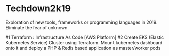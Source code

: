 # Techdown2k19
Exploration of new tools, frameworks or programming languages in 2019. Eliminate the fear of unknown.

#1 Terraform : Infrastructure As Code [AWS Platform]
#2 Create EKS (Elastic Kubernetes Service) Cluster using Terraform. Mount kubernetes dashboard onto it and deploy a PHP &        Redis based application as master/worker pods
